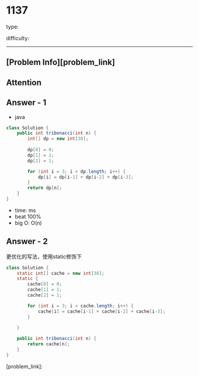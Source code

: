 
# 1137
type:

difficulty:

---

## [Problem Info][problem_link]

## Attention

## Answer - 1

- java
```java
class Solution {
    public int tribonacci(int n) {
        int[] dp = new int[38];
        
        dp[0] = 0;
        dp[1] = 1;
        dp[2] = 1;

        for (int i = 3; i < dp.length; i++) {
            dp[i] = dp[i-1] + dp[i-2] + dp[i-3];
        }
        return dp[n];
    }
}
```

- time: ms
- beat 100%
- big O: O(n)

## Answer - 2
更优化的写法，使用static修饰下
```java
class Solution {
    static int[] cache = new int[38];
    static {
        cache[0] = 0;
        cache[1] = 1;
        cache[2] = 1;

        for (int i = 3; i < cache.length; i++) {
            cache[i] = cache[i-1] + cache[i-2] + cache[i-3];
        }

    }
    
    public int tribonacci(int n) {
        return cache[n];
    }
}
```

[problem_link]:

